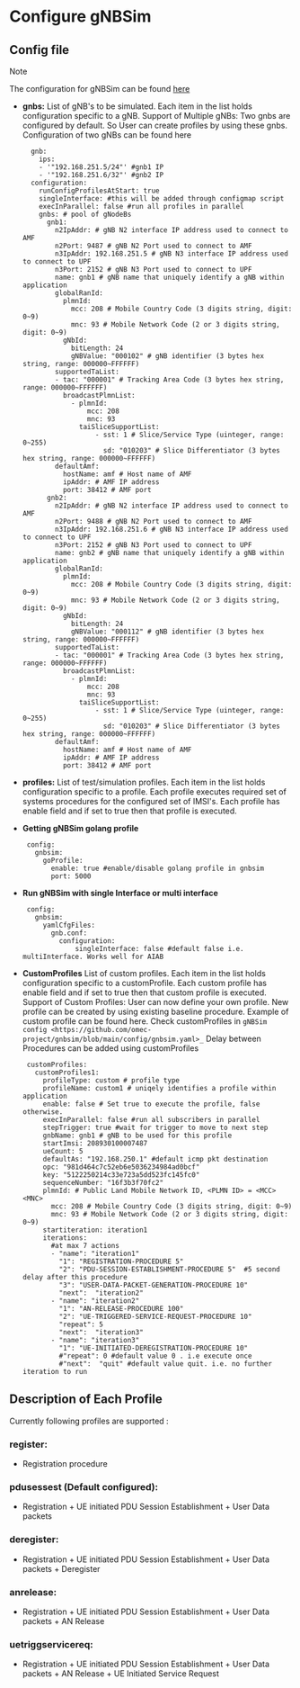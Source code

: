 <!--
SPDX-FileCopyrightText: 2021 Open Networking Foundation <info@opennetworking.org>
SPDX-License-Identifier: Apache-2.0

-->

# Configure gNBSim
    
## Config file
        
>[!NOTE]
> The configuration for gNBSim can be found [here](../config/gnbsim.yaml)
            
- **gnbs:** 
    List of gNB's to be simulated. Each item in the list holds configuration specific to a gNB.
    Support of Multiple gNBs: Two gnbs are configured by default. So User can create profiles by using these gnbs.
    Configuration of two gNBs can be found here

        gnb:
          ips:
          - '"192.168.251.5/24"' #gnb1 IP
          - '"192.168.251.6/32"' #gnb2 IP
        configuration:
          runConfigProfilesAtStart: true
          singleInterface: #this will be added through configmap script
          execInParallel: false #run all profiles in parallel
          gnbs: # pool of gNodeBs
            gnb1:
              n2IpAddr: # gNB N2 interface IP address used to connect to AMF
              n2Port: 9487 # gNB N2 Port used to connect to AMF
              n3IpAddr: 192.168.251.5 # gNB N3 interface IP address used to connect to UPF
              n3Port: 2152 # gNB N3 Port used to connect to UPF
              name: gnb1 # gNB name that uniquely identify a gNB within application
              globalRanId:
                plmnId:
                  mcc: 208 # Mobile Country Code (3 digits string, digit: 0~9)
                  mnc: 93 # Mobile Network Code (2 or 3 digits string, digit: 0~9)
                gNbId:
                  bitLength: 24
                  gNBValue: "000102" # gNB identifier (3 bytes hex string, range: 000000~FFFFFF)
              supportedTaList:
              - tac: "000001" # Tracking Area Code (3 bytes hex string, range: 000000~FFFFFF)
                broadcastPlmnList:
                  - plmnId:
                      mcc: 208
                      mnc: 93
                    taiSliceSupportList:
                        - sst: 1 # Slice/Service Type (uinteger, range: 0~255)
                          sd: "010203" # Slice Differentiator (3 bytes hex string, range: 000000~FFFFFF)
              defaultAmf:
                hostName: amf # Host name of AMF
                ipAddr: # AMF IP address
                port: 38412 # AMF port
            gnb2:
              n2IpAddr: # gNB N2 interface IP address used to connect to AMF
              n2Port: 9488 # gNB N2 Port used to connect to AMF
              n3IpAddr: 192.168.251.6 # gNB N3 interface IP address used to connect to UPF
              n3Port: 2152 # gNB N3 Port used to connect to UPF
              name: gnb2 # gNB name that uniquely identify a gNB within application
              globalRanId:
                plmnId:
                  mcc: 208 # Mobile Country Code (3 digits string, digit: 0~9)
                  mnc: 93 # Mobile Network Code (2 or 3 digits string, digit: 0~9)
                gNbId:
                  bitLength: 24
                  gNBValue: "000112" # gNB identifier (3 bytes hex string, range: 000000~FFFFFF)
              supportedTaList:
              - tac: "000001" # Tracking Area Code (3 bytes hex string, range: 000000~FFFFFF)
                broadcastPlmnList:
                  - plmnId:
                      mcc: 208
                      mnc: 93
                    taiSliceSupportList:
                        - sst: 1 # Slice/Service Type (uinteger, range: 0~255)
                          sd: "010203" # Slice Differentiator (3 bytes hex string, range: 000000~FFFFFF)
              defaultAmf:
                hostName: amf # Host name of AMF
                ipAddr: # AMF IP address
                port: 38412 # AMF port

- **profiles:**
	List of test/simulation profiles. Each item in the list holds configuration specific to a profile.
	Each profile executes required set of systems procedures for the configured set of IMSI's.
	Each profile has enable field and if set to true then that profile is executed.

- **Getting gNBSim golang profile**

       config:
         gnbsim:
           goProfile:
             enable: true #enable/disable golang profile in gnbsim
             port: 5000        

- **Run gNBSim with single Interface or multi interface**

       config:
         gnbsim:
           yamlCfgFiles:
             gnb.conf:
               configuration:
                   singleInterface: false #default false i.e. multiInterface. Works well for AIAB

- **CustomProfiles**
    List of custom profiles. Each item in the list holds configuration specific to a customProfile.
    Each custom profile has enable field and if set to true then that custom profile is executed.
    Support of Custom Profiles: User can now define your own profile. New profile can be
    created by using existing baseline procedure. Example of custom profile can be found here.
    Check customProfiles in `gNBSim config <https://github.com/omec-project/gnbsim/blob/main/config/gnbsim.yaml>_`
    Delay between Procedures can be added using customProfiles

       customProfiles:
         customProfiles1:
           profileType: custom # profile type
           profileName: custom1 # uniqely identifies a profile within application
           enable: false # Set true to execute the profile, false otherwise.
           execInParallel: false #run all subscribers in parallel
           stepTrigger: true #wait for trigger to move to next step
           gnbName: gnb1 # gNB to be used for this profile
           startImsi: 208930100007487
           ueCount: 5
           defaultAs: "192.168.250.1" #default icmp pkt destination
           opc: "981d464c7c52eb6e5036234984ad0bcf"
           key: "5122250214c33e723a5dd523fc145fc0"
           sequenceNumber: "16f3b3f70fc2"
           plmnId: # Public Land Mobile Network ID, <PLMN ID> = <MCC><MNC>
             mcc: 208 # Mobile Country Code (3 digits string, digit: 0~9)
             mnc: 93 # Mobile Network Code (2 or 3 digits string, digit: 0~9)
           startiteration: iteration1
           iterations:
             #at max 7 actions
             - "name": "iteration1"
               "1": "REGISTRATION-PROCEDURE 5"
               "2": "PDU-SESSION-ESTABLISHMENT-PROCEDURE 5"  #5 second delay after this procedure
               "3": "USER-DATA-PACKET-GENERATION-PROCEDURE 10"
               "next":  "iteration2"
             - "name": "iteration2"
               "1": "AN-RELEASE-PROCEDURE 100"
               "2": "UE-TRIGGERED-SERVICE-REQUEST-PROCEDURE 10"
               "repeat": 5
               "next":  "iteration3"
             - "name": "iteration3"
               "1": "UE-INITIATED-DEREGISTRATION-PROCEDURE 10"
               #"repeat": 0 #default value 0 . i.e execute once
               #"next":  "quit" #default value quit. i.e. no further iteration to run

## Description of Each Profile
        
Currently following profiles are supported :

### **register:**
- Registration procedure

### **pdusessest (Default configured):**
- Registration + UE initiated PDU Session Establishment + User Data packets

### **deregister:**
- Registration + UE initiated PDU Session Establishment + User Data packets + Deregister

### **anrelease:**
- Registration + UE initiated PDU Session Establishment + User Data packets + AN Release

### **uetriggservicereq:**
- Registration + UE initiated PDU Session Establishment + User Data packets + AN Release + UE Initiated Service Request

